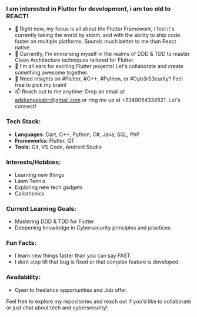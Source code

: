 ### I am interested in Flutter for development, i am too old to REACT!

- 🔭 Right now, my focus is all about the Flutter Framework, i feel it's currently taking the world by storm, and with the ability to ship code faster on multiple platforms. Sounds much better to me than React native.
- 🌱 Currently, I'm immersing myself in the realms of DDD & TDD to master Clean Architecture techniques tailored for Flutter.
- 👯 I'm all ears for exciting Flutter projects! Let's collaborate and create something awesome together.
- 💬 Need insights on #Flutter, #C++, #Python, or #Cyb3rS3curity? Feel free to pick my brain!
- 📫 Reach out to me anytime: Drop an email at adekanyekabir@gmail.com or ring me up at +2349054334521. Let's connect!

### Tech Stack:

- **Languages:** Dart, C++, Python, C#, Java, SQL, PhP
- **Frameworks:** Flutter, QT
- **Tools:** Git, VS Code, Android Studio


### Interests/Hobbies:

- Learning new things
- Lawn Tennis
- Exploring new tech gadgets
- Calisthenics
  

### Current Learning Goals:

- Mastering DDD & TDD for Flutter
- Deepening knowledge in Cybersecurity principles and practices

### Fun Facts:

- I learn new things faster than you can say FAST.
- I dont stop till that bug is fixed or that complex feature is developed.

### Availability:

- Open to freelance opportunities and Job offer.

Feel free to explore my repositories and reach out if you'd like to collaborate or just chat about tech and cybersecurity!
